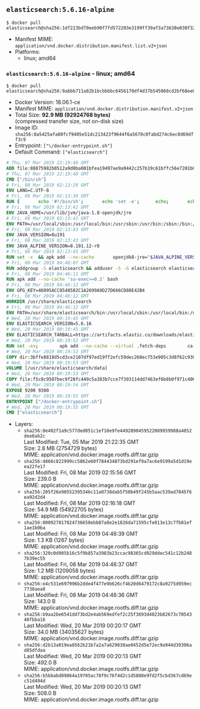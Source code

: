 ## `elasticsearch:5.6.16-alpine`

```console
$ docker pull elasticsearch@sha256:1df223bd70eeb90f7fd572203e3199ff39af3a73638e030f325e5fa8f91160e5
```

-	Manifest MIME: `application/vnd.docker.distribution.manifest.list.v2+json`
-	Platforms:
	-	linux; amd64

### `elasticsearch:5.6.16-alpine` - linux; amd64

```console
$ docker pull elasticsearch@sha256:9abbb711a82b1bcbbbbc6456170df4d37b545060cd2bf68ee05708dab6fdd3ac
```

-	Docker Version: 18.06.1-ce
-	Manifest MIME: `application/vnd.docker.distribution.manifest.v2+json`
-	Total Size: **92.9 MB (92924768 bytes)**  
	(compressed transfer size, not on-disk size)
-	Image ID: `sha256:8a5425afa80fcf9405e51dc213423f9644f6a5670c0fabd274c6ec0d69dff3c9`
-	Entrypoint: `["\/docker-entrypoint.sh"]`
-	Default Command: `["elasticsearch"]`

```dockerfile
# Thu, 07 Mar 2019 22:19:40 GMT
ADD file:88875982b0512a9d0ba001bfea19497ae9a9442c257b19c61bffc56e7201b0c3 in / 
# Thu, 07 Mar 2019 22:19:40 GMT
CMD ["/bin/sh"]
# Fri, 08 Mar 2019 02:13:29 GMT
ENV LANG=C.UTF-8
# Fri, 08 Mar 2019 02:13:30 GMT
RUN { 		echo '#!/bin/sh'; 		echo 'set -e'; 		echo; 		echo 'dirname "$(dirname "$(readlink -f "$(which javac || which java)")")"'; 	} > /usr/local/bin/docker-java-home 	&& chmod +x /usr/local/bin/docker-java-home
# Fri, 08 Mar 2019 02:13:42 GMT
ENV JAVA_HOME=/usr/lib/jvm/java-1.8-openjdk/jre
# Fri, 08 Mar 2019 02:13:42 GMT
ENV PATH=/usr/local/sbin:/usr/local/bin:/usr/sbin:/usr/bin:/sbin:/bin:/usr/lib/jvm/java-1.8-openjdk/jre/bin:/usr/lib/jvm/java-1.8-openjdk/bin
# Fri, 08 Mar 2019 02:13:43 GMT
ENV JAVA_VERSION=8u191
# Fri, 08 Mar 2019 02:13:43 GMT
ENV JAVA_ALPINE_VERSION=8.191.12-r0
# Fri, 08 Mar 2019 02:13:45 GMT
RUN set -x 	&& apk add --no-cache 		openjdk8-jre="$JAVA_ALPINE_VERSION" 	&& [ "$JAVA_HOME" = "$(docker-java-home)" ]
# Fri, 08 Mar 2019 04:46:07 GMT
RUN addgroup -S elasticsearch && adduser -S -G elasticsearch elasticsearch
# Fri, 08 Mar 2019 04:46:11 GMT
RUN apk add --no-cache 'su-exec>=0.2' bash
# Fri, 08 Mar 2019 04:46:12 GMT
ENV GPG_KEY=46095ACC8548582C1A2699A9D27D666CD88E42B4
# Fri, 08 Mar 2019 04:46:12 GMT
WORKDIR /usr/share/elasticsearch
# Fri, 08 Mar 2019 04:46:12 GMT
ENV PATH=/usr/share/elasticsearch/bin:/usr/local/sbin:/usr/local/bin:/usr/sbin:/usr/bin:/sbin:/bin:/usr/lib/jvm/java-1.8-openjdk/jre/bin:/usr/lib/jvm/java-1.8-openjdk/bin
# Wed, 20 Mar 2019 00:19:45 GMT
ENV ELASTICSEARCH_VERSION=5.6.16
# Wed, 20 Mar 2019 00:19:45 GMT
ENV ELASTICSEARCH_TARBALL=https://artifacts.elastic.co/downloads/elasticsearch/elasticsearch-5.6.16.tar.gz ELASTICSEARCH_TARBALL_ASC=https://artifacts.elastic.co/downloads/elasticsearch/elasticsearch-5.6.16.tar.gz.asc ELASTICSEARCH_TARBALL_SHA1=4ce4a1087e79d552b0d95566095827b18bcb6f67
# Wed, 20 Mar 2019 00:19:52 GMT
RUN set -ex; 		apk add --no-cache --virtual .fetch-deps 		ca-certificates 		gnupg 		openssl 		tar 	; 		wget -O elasticsearch.tar.gz "$ELASTICSEARCH_TARBALL"; 		if [ "$ELASTICSEARCH_TARBALL_SHA1" ]; then 		echo "$ELASTICSEARCH_TARBALL_SHA1 *elasticsearch.tar.gz" | sha1sum -c -; 	fi; 		if [ "$ELASTICSEARCH_TARBALL_ASC" ]; then 		wget -O elasticsearch.tar.gz.asc "$ELASTICSEARCH_TARBALL_ASC"; 		export GNUPGHOME="$(mktemp -d)"; 		gpg --batch --keyserver ha.pool.sks-keyservers.net --recv-keys "$GPG_KEY"; 		gpg --batch --verify elasticsearch.tar.gz.asc elasticsearch.tar.gz; 		rm -rf "$GNUPGHOME" elasticsearch.tar.gz.asc; 	fi; 		tar -xf elasticsearch.tar.gz --strip-components=1; 	rm elasticsearch.tar.gz; 		apk del .fetch-deps; 		mkdir -p ./plugins; 	for path in 		./data 		./logs 		./config 		./config/scripts 	; do 		mkdir -p "$path"; 		chown -R elasticsearch:elasticsearch "$path"; 	done; 		export ES_JAVA_OPTS='-Xms32m -Xmx32m'; 	if [ "${ELASTICSEARCH_VERSION%%.*}" -gt 1 ]; then 		elasticsearch --version; 	else 		elasticsearch -v; 	fi
# Wed, 20 Mar 2019 00:19:53 GMT
COPY dir:3bffe8818d5cd3ce2107df97ed19ff2efc59dec260ec753e905c3d8f62c93058 in ./config 
# Wed, 20 Mar 2019 00:19:53 GMT
VOLUME [/usr/share/elasticsearch/data]
# Wed, 20 Mar 2019 00:19:53 GMT
COPY file:f5c8c9507bec9f28fc449c5a383b7cce7f393114dd7463ef6b8b0f971c406b5d in / 
# Wed, 20 Mar 2019 00:19:54 GMT
EXPOSE 9200 9300
# Wed, 20 Mar 2019 00:19:55 GMT
ENTRYPOINT ["/docker-entrypoint.sh"]
# Wed, 20 Mar 2019 00:19:55 GMT
CMD ["elasticsearch"]
```

-	Layers:
	-	`sha256:8e402f1a9c577ded051c1ef10e9fe4492890459522089959988a4852dee8ab2c`  
		Last Modified: Tue, 05 Mar 2019 21:22:35 GMT  
		Size: 2.8 MB (2754729 bytes)  
		MIME: application/vnd.docker.image.rootfs.diff.tar.gzip
	-	`sha256:4866c822999cc5862e60f784434873bd291ef9a7ac6e9199a5d1d19eea22fe17`  
		Last Modified: Fri, 08 Mar 2019 02:15:56 GMT  
		Size: 239.0 B  
		MIME: application/vnd.docker.image.rootfs.diff.tar.gzip
	-	`sha256:205f26e90552395346c11a0738dab5f50b49f245b5aac539ad7845f6ea92d2d4`  
		Last Modified: Fri, 08 Mar 2019 02:16:18 GMT  
		Size: 54.9 MB (54922705 bytes)  
		MIME: application/vnd.docker.image.rootfs.diff.tar.gzip
	-	`sha256:800927817824736650ebb87a8e2e1826da71595cfe813e13c7fb81ef1ae1b0ba`  
		Last Modified: Fri, 08 Mar 2019 04:46:39 GMT  
		Size: 1.3 KB (1267 bytes)  
		MIME: application/vnd.docker.image.rootfs.diff.tar.gzip
	-	`sha256:320c0d905b16c5f9b857a3983b23ccac98365cd029ddec541c12b2487b39ec55`  
		Last Modified: Fri, 08 Mar 2019 04:46:37 GMT  
		Size: 1.2 MB (1209058 bytes)  
		MIME: application/vnd.docker.image.rootfs.diff.tar.gzip
	-	`sha256:e4c531e697996b2dde4f477e9b626cf4b20d6479172c8a9275d959ec7738aea8`  
		Last Modified: Fri, 08 Mar 2019 04:46:36 GMT  
		Size: 143.0 B  
		MIME: application/vnd.docker.image.rootfs.diff.tar.gzip
	-	`sha256:b9aa2be6541dd73bd2e4ab569edfef2c25f3693d4023b82673c7054340fbba16`  
		Last Modified: Wed, 20 Mar 2019 00:20:17 GMT  
		Size: 34.0 MB (34035627 bytes)  
		MIME: application/vnd.docker.image.rootfs.diff.tar.gzip
	-	`sha256:d2b13a019ea8562b21b7a2a7a629838ae0452d5e72ec9a944d39306ad85dfdaa`  
		Last Modified: Wed, 20 Mar 2019 00:20:13 GMT  
		Size: 492.0 B  
		MIME: application/vnd.docker.image.rootfs.diff.tar.gzip
	-	`sha256:b5bbabd89864a19705ac78f9c76f4d2c1d5880e9fd2f5cbd367cd69ec51d494d`  
		Last Modified: Wed, 20 Mar 2019 00:20:13 GMT  
		Size: 508.0 B  
		MIME: application/vnd.docker.image.rootfs.diff.tar.gzip
